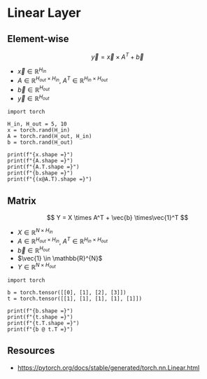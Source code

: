 # Linear Layer

## Element-wise

$$
\vec{y}=\vec{x} \times A^T+\vec{b}
$$
- $\vec{x} \in \mathbb{R}^{H_{in}}$
- $A \in \mathbb{R}^{H_{out} \times H_{in}}$, $A^T \in \mathbb{R}^{H_{in} \times H_{out}}$
- $\vec{b} \in \mathbb{R}^{H_{out}}$
- $\vec{y} \in \mathbb{R}^{H_{out}}$

```run-python
import torch

H_in, H_out = 5, 10
x = torch.rand(H_in)
A = torch.rand(H_out, H_in)
b = torch.rand(H_out)

print(f"{x.shape =}")
print(f"{A.shape =}")
print(f"{A.T.shape =}")
print(f"{b.shape =}")
print(f"{(x@A.T).shape =}")
```
## Matrix
$$
Y = X \times A^T + \vec{b} \times\vec{1}^T
$$
- $X \in \mathbb{R}^{N \times H_{in}}$
- $A \in \mathbb{R}^{H_{out} \times H_{in}}$, $A^T \in \mathbb{R}^{H_{in} \times H_{out}}$
- $\vec{b} \in \mathbb{R}^{H_{out}}$
- $\vec{1} \in \mathbb{R}^{N}$
- $Y \in \mathbb{R}^{N \times H_{out}}$

```run-python
import torch

b = torch.tensor([[0], [1], [2], [3]])
t = torch.tensor([[1], [1], [1], [1], [1]])

print(f"{b.shape =}")
print(f"{t.shape =}")
print(f"{t.T.shape =}")
print(f"{b @ t.T =}")
```
## Resources
- https://pytorch.org/docs/stable/generated/torch.nn.Linear.html